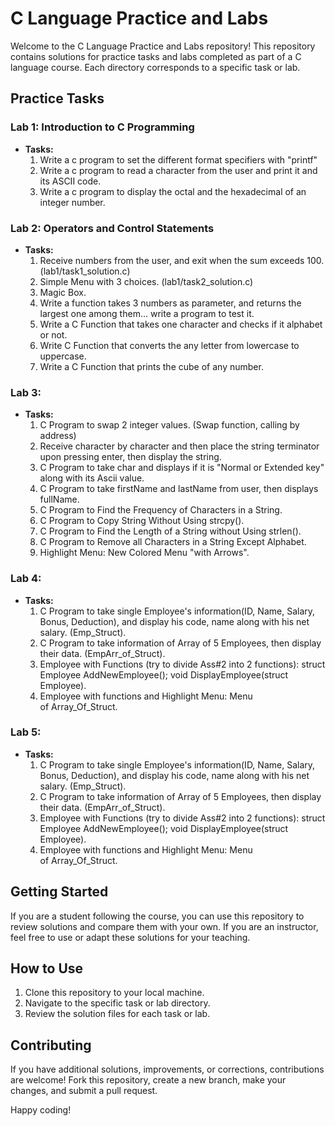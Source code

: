 # C Language Practice and Labs

Welcome to the C Language Practice and Labs repository! This repository contains solutions for practice tasks and labs completed as part of a C language course. 
Each directory corresponds to a specific task or lab.

## Practice Tasks
 
  
### Lab 1: Introduction to C Programming
- **Tasks:**
  1. Write a c program to set the different format specifiers with "printf"
  2. Write a c program to read a character from the user and print it and its ASCII code.
  3. Write a c program to display the octal and the hexadecimal of an integer number.

 

### Lab 2: Operators and Control Statements
- **Tasks:**
  1. Receive numbers from the user, and exit when the sum exceeds 100. (lab1/task1_solution.c) 
  2. Simple Menu with 3 choices.  (lab1/task2_solution.c)
  3. Magic Box.
  4. Write a function takes 3 numbers as parameter, and returns the largest one among them... write a program to test it.
  5. Write a C Function that takes one character and checks if it alphabet or not.
  6. Write C Function that converts the any letter from lowercase to uppercase.
  7. Write a C Function that prints the cube of any number.
 

### Lab 3: 
- **Tasks:**
  1. C Program to swap 2 integer values. (Swap function, calling by address)
  2. Receive character by character and then place the string terminator upon pressing enter, then display the string.
  3. C Program to take char and displays if it is "Normal or Extended key" along with its Ascii value.
  4. C Program to take firstName and lastName from user, then displays fullName.
  5. C Program to Find the Frequency of Characters in a String.
  6. C Program to Copy String Without Using strcpy().
  7.  C Program to Find the Length of a String without Using strlen().
  8. C Program to Remove all Characters in a String Except Alphabet.
  9. Highlight Menu: New Colored Menu "with Arrows".

      
### Lab 4: 
- **Tasks:**
  1. C Program to take single Employee's information(ID, Name, Salary, Bonus, Deduction), and display his code, name along with his net salary. (Emp_Struct).
  2. C Program to take information of Array of 5 Employees, then display their data. (EmpArr_of_Struct).
  3. Employee with Functions (try to divide Ass#2 into 2 functions): struct Employee AddNewEmployee(); void DisplayEmployee(struct Employee).
  4. Employee with functions and Highlight Menu: Menu of Array_Of_Struct.
 

### Lab 5: 
- **Tasks:**
  1. C Program to take single Employee's information(ID, Name, Salary, Bonus, Deduction), and display his code, name along with his net salary. (Emp_Struct).
  2. C Program to take information of Array of 5 Employees, then display their data. (EmpArr_of_Struct).
  3. Employee with Functions (try to divide Ass#2 into 2 functions): struct Employee AddNewEmployee(); void DisplayEmployee(struct Employee).
  4. Employee with functions and Highlight Menu: Menu of Array_Of_Struct.


  
## Getting Started

If you are a student following the course, you can use this repository to review solutions and compare them with your own. 
If you are an instructor, feel free to use or adapt these solutions for your teaching.

## How to Use

1. Clone this repository to your local machine.
2. Navigate to the specific task or lab directory.
3. Review the solution files for each task or lab.

## Contributing

If you have additional solutions, improvements, or corrections, contributions are welcome! Fork this repository, 
create a new branch, make your changes, and submit a pull request.


Happy coding!

